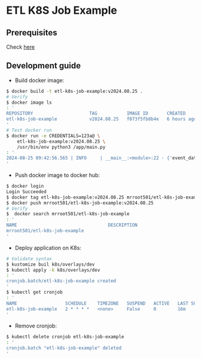 ETL K8S Job Example
===

## Prerequisites
Check [here](../../README.md#prerequisites)

## Development guide
- Build docker image:
```bash
$ docker build -t etl-k8s-job-example:v2024.08.25 .
# Verify
$ docker image ls
: '
REPOSITORY                     TAG           IMAGE ID       CREATED         SIZE
etl-k8s-job-example            v2024.08.25   f073f5fb8b4e   6 hours ago     408MB
'
# Test docker run
$ docker run -e CREDENTIALS=123a@ \
    etl-k8s-job-example:v2024.08.25 \
    /usr/bin/env python3 /app/main.py
: '
2024-08-25 09:42:56.565 | INFO     | __main__:<module>:22 - {'event_date': '2024-08-25', 'name': 'Michael Brewer', 'email': 'johnsonpatricia@example.net', 'credentials': '123a@'}
'
```

- Push docker image to docker hub:
```bash
$ docker login
Login Succeeded
$ docker tag etl-k8s-job-example:v2024.08.25 mrroot501/etl-k8s-job-example:v2024.08.25
$ docker push mrroot501/etl-k8s-job-example:v2024.08.25
# Verify
$  docker search mrroot501/etl-k8s-job-example
: '
NAME                                  DESCRIPTION                             STARS     OFFICIAL
mrroot501/etl-k8s-job-example                                                 0         
'
```

- Deploy application on K8s:
```bash
# Validate syntax
$ kustomize buil k8s/overlays/dev
$ kubectl apply -k k8s/overlays/dev
: '
cronjob.batch/etl-k8s-job-example created
'
$ kubectl get cronjob
: '
NAME                  SCHEDULE    TIMEZONE   SUSPEND   ACTIVE   LAST SCHEDULE   AGE
etl-k8s-job-example   2 * * * *   <none>     False     0        16m             19m
'
```

- Remove cronjob:
```bash
$ kubectl delete cronjob etl-k8s-job-example
: '
cronjob.batch "etl-k8s-job-example" deleted
'
```

